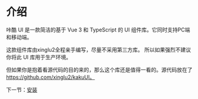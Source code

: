 # 介绍

咔酷 UI 是一款简洁的基于 Vue 3 和 TypeScript 的 UI 组件库。它同时支持PC端和移动端。

这款组件库由xinglu2全程亲手编写，尽量不采用第三方库。 所以如果强烈不建议你将此 UI 库用于生产环境。

但如果你是抱着看源代码的目的来的，那么这个库还是值得一看的。源代码放在了 https://github.com/xinglu2/kakuUI。

下一节：[安装](#/doc/install)